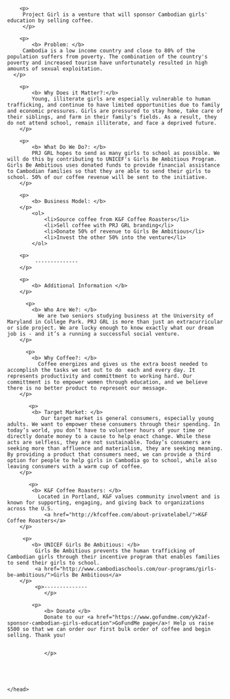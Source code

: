 
<html>
	<head>
        <link rel="icon" 
      type="image/png" 
      href="prjgrllogo.png">
	
      
        <p> 
         Project Girl is a venture that will sponsor Cambodian girls' education by selling coffee.   
         </p>
        
        <p> 
            <b> Problem: </b>
         Cambodia is a low income country and close to 80% of the population suffers from poverty. The combination of the country's poverty and increased tourism have unfortunately resulted in high amounts of sexual exploitation.    
      </p>
        
        <p> 
            <b> Why Does it Matter?:</b> 
            Young, illiterate girls are especially vulnerable to human trafficking, and continue to have limited opportunities due to family and economic pressures. Girls are pressured to stay home, take care of their siblings, and farm in their family's fields. As a result, they do not attend school, remain illiterate, and face a deprived future. 
        </p>
        
        <p> 
            <b> What Do We Do?: </b> 
            PRJ GRL hopes to send as many girls to school as possible. We will do this by contributing to UNICEF's Girls Be Ambitious Program. Girls Be Ambitious uses donated funds to provide financial assistance to Cambodian families so that they are able to send their girls to school. 50% of our coffee revenue will be sent to the initiative. 
        </p>
     
        <p> 
            <b> Business Model: </b> 
        </p>
            <ol>
                <li>Source coffee from K&F Coffee Roasters</li> 
                <li>Sell coffee with PRJ GRL branding</li>
                <li>Donate 50% of revenue to Girls Be Ambitious</li>
                <li>Invest the other 50% into the venture</li>
            </ol>
                
        <p> 
             --------------  
        </p>
                
        <p> 
            <b> Additional Information </b> 
        </p>
          
          <p> 
            <b> Who Are We?: </b> 
              We are two seniors studying business at the University of Maryland in College Park. PRJ GRL is more than just an extracurricular or side project. We are lucky enough to know exactly what our dream job is - and it’s a running a successful social venture.
        </p>      
                
          <p> 
            <b> Why Coffee?: </b>
              Coffee energizes and gives us the extra boost needed to accomplish the tasks we set out to do  each and every day. It represents productivity and committment to working hard. Our committment is to empower women through education, and we believe there is no better product to represent our message.  
        </p>
          
           <p> 
            <b> Target Market: </b> 
               Our target market is general consumers, especially young adults. We want to empower these consumers through their spending. In today’s world, you don’t have to volunteer hours of your time or directly donate money to a cause to help enact change. While these acts are selfless, they are not sustainable. Today’s consumers are seeking more than affluence and materialism, they are seeking meaning. By providing a product that consumers need, we can provide a third option for people to help girls in Cambodia go to school, while also leaving consumers with a warm cup of coffee.
        </p>      
                   
           <p> 
            <b> K&F Coffee Roasters: </b> 
              Located in Portland, K&F values community involvment and is known for supporting, engaging, and giving back to organizations across the U.S.
                <a href="http://kfcoffee.com/about-privatelabel/">K&F Coffee Roasters</a>
        </p>
           
         <p> 
            <b> UNICEF Girls Be Ambitious: </b> 
             Girls Be Ambitious prevents the human trafficking of Cambodian girls through their incentive program that enables families to send their girls to school.
             <a href="http://www.cambodiaschools.com/our-programs/girls-be-ambitious/">Girls Be Ambitious</a>
        </p>
             <p>--------------
                </p>
           
            <p>
                <b> Donate </b>
                Donate to our <a href="https://www.gofundme.com/yk2af-sponsor-cambodian-girls-education">GoFundMe page</a>! Help us raise $500 so that we can order our first bulk order of coffee and begin selling. Thank you!
               
         
                </p>
                
             
                
         
   
    </head>  
</html>
